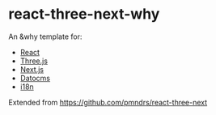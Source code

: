 # react-three-next-why

An &why template for:
- [React](https://reactjs.org/)
- [Three.js](https://threejs.org/)
- [Next.js](https://nextjs.org/)
- [Datocms](https://www.datocms.com/)
- [i18n](https://www.i18next.com/)

Extended from https://github.com/pmndrs/react-three-next